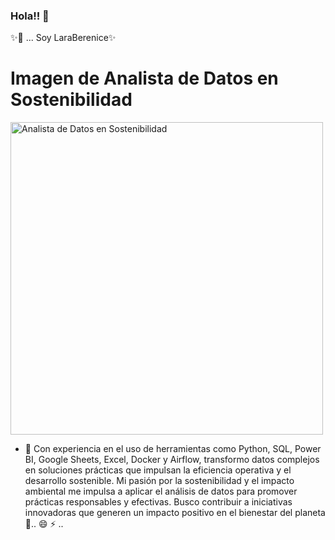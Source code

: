 ### Hola!! 👋

✨🔭 ... Soy LaraBerenice✨

<!DOCTYPE html>
<html lang="es">
<head>
    <meta charset="UTF-8">
    <meta name="viewport" content="width=device-width, initial-scale=1.0">
    <title>Mi Imagen</title>
</head>
<body>
    <h1>Imagen de Analista de Datos en Sostenibilidad</h1>
    <img src=""C:\Users\beren\OneDrive\Imágenes\DALL·E 2024-09-25 17.40.26 - A professional image featuring a confident female data analyst working in the field of sustainability and agro-environmental sectors. She is sitting a.webp"" alt="Analista de Datos en Sostenibilidad" width="500">
</body>
</html>


- 🌱 Con experiencia en el uso de herramientas como Python, SQL, Power BI, Google Sheets, Excel, Docker y Airflow, transformo datos complejos en soluciones prácticas que impulsan la eficiencia operativa y el desarrollo sostenible. Mi pasión por la sostenibilidad y el impacto ambiental me impulsa a aplicar el análisis de datos para promover prácticas responsables y efectivas. Busco contribuir a iniciativas innovadoras que generen un impacto positivo en el bienestar del planeta 👯.. 😄 ⚡ ..
